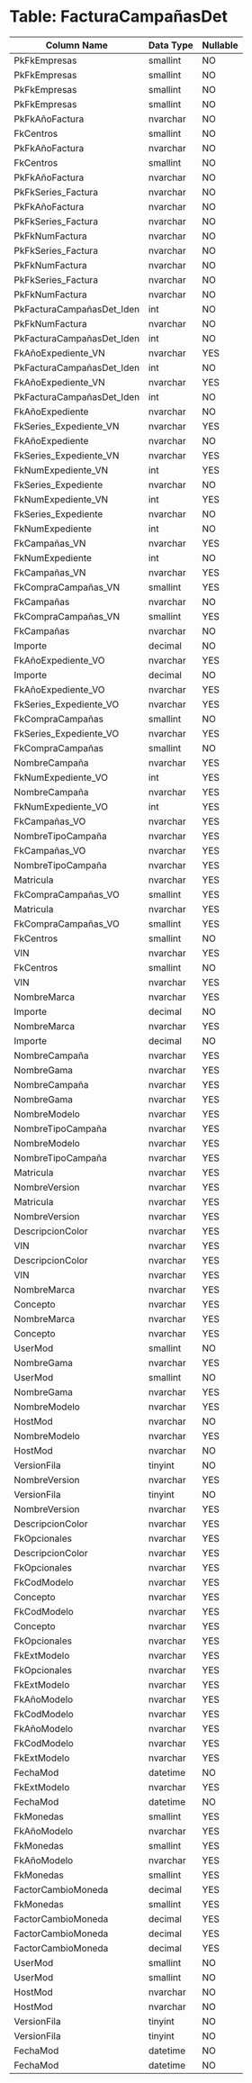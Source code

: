 # Table: FacturaCampañasDet

| Column Name | Data Type | Nullable |
|-------------|-----------|----------|
| PkFkEmpresas | smallint | NO |
| PkFkEmpresas | smallint | NO |
| PkFkEmpresas | smallint | NO |
| PkFkEmpresas | smallint | NO |
| PkFkAñoFactura | nvarchar | NO |
| FkCentros | smallint | NO |
| PkFkAñoFactura | nvarchar | NO |
| FkCentros | smallint | NO |
| PkFkAñoFactura | nvarchar | NO |
| PkFkSeries_Factura | nvarchar | NO |
| PkFkAñoFactura | nvarchar | NO |
| PkFkSeries_Factura | nvarchar | NO |
| PkFkNumFactura | nvarchar | NO |
| PkFkSeries_Factura | nvarchar | NO |
| PkFkNumFactura | nvarchar | NO |
| PkFkSeries_Factura | nvarchar | NO |
| PkFkNumFactura | nvarchar | NO |
| PkFacturaCampañasDet_Iden | int | NO |
| PkFkNumFactura | nvarchar | NO |
| PkFacturaCampañasDet_Iden | int | NO |
| FkAñoExpediente_VN | nvarchar | YES |
| PkFacturaCampañasDet_Iden | int | NO |
| FkAñoExpediente_VN | nvarchar | YES |
| PkFacturaCampañasDet_Iden | int | NO |
| FkAñoExpediente | nvarchar | NO |
| FkSeries_Expediente_VN | nvarchar | YES |
| FkAñoExpediente | nvarchar | NO |
| FkSeries_Expediente_VN | nvarchar | YES |
| FkNumExpediente_VN | int | YES |
| FkSeries_Expediente | nvarchar | NO |
| FkNumExpediente_VN | int | YES |
| FkSeries_Expediente | nvarchar | NO |
| FkNumExpediente | int | NO |
| FkCampañas_VN | nvarchar | YES |
| FkNumExpediente | int | NO |
| FkCampañas_VN | nvarchar | YES |
| FkCompraCampañas_VN | smallint | YES |
| FkCampañas | nvarchar | NO |
| FkCompraCampañas_VN | smallint | YES |
| FkCampañas | nvarchar | NO |
| Importe | decimal | NO |
| FkAñoExpediente_VO | nvarchar | YES |
| Importe | decimal | NO |
| FkAñoExpediente_VO | nvarchar | YES |
| FkSeries_Expediente_VO | nvarchar | YES |
| FkCompraCampañas | smallint | NO |
| FkSeries_Expediente_VO | nvarchar | YES |
| FkCompraCampañas | smallint | NO |
| NombreCampaña | nvarchar | YES |
| FkNumExpediente_VO | int | YES |
| NombreCampaña | nvarchar | YES |
| FkNumExpediente_VO | int | YES |
| FkCampañas_VO | nvarchar | YES |
| NombreTipoCampaña | nvarchar | YES |
| FkCampañas_VO | nvarchar | YES |
| NombreTipoCampaña | nvarchar | YES |
| Matricula | nvarchar | YES |
| FkCompraCampañas_VO | smallint | YES |
| Matricula | nvarchar | YES |
| FkCompraCampañas_VO | smallint | YES |
| FkCentros | smallint | NO |
| VIN | nvarchar | YES |
| FkCentros | smallint | NO |
| VIN | nvarchar | YES |
| NombreMarca | nvarchar | YES |
| Importe | decimal | NO |
| NombreMarca | nvarchar | YES |
| Importe | decimal | NO |
| NombreCampaña | nvarchar | YES |
| NombreGama | nvarchar | YES |
| NombreCampaña | nvarchar | YES |
| NombreGama | nvarchar | YES |
| NombreModelo | nvarchar | YES |
| NombreTipoCampaña | nvarchar | YES |
| NombreModelo | nvarchar | YES |
| NombreTipoCampaña | nvarchar | YES |
| Matricula | nvarchar | YES |
| NombreVersion | nvarchar | YES |
| Matricula | nvarchar | YES |
| NombreVersion | nvarchar | YES |
| DescripcionColor | nvarchar | YES |
| VIN | nvarchar | YES |
| DescripcionColor | nvarchar | YES |
| VIN | nvarchar | YES |
| NombreMarca | nvarchar | YES |
| Concepto | nvarchar | YES |
| NombreMarca | nvarchar | YES |
| Concepto | nvarchar | YES |
| UserMod | smallint | NO |
| NombreGama | nvarchar | YES |
| UserMod | smallint | NO |
| NombreGama | nvarchar | YES |
| NombreModelo | nvarchar | YES |
| HostMod | nvarchar | NO |
| NombreModelo | nvarchar | YES |
| HostMod | nvarchar | NO |
| VersionFila | tinyint | NO |
| NombreVersion | nvarchar | YES |
| VersionFila | tinyint | NO |
| NombreVersion | nvarchar | YES |
| DescripcionColor | nvarchar | YES |
| FkOpcionales | nvarchar | YES |
| DescripcionColor | nvarchar | YES |
| FkOpcionales | nvarchar | YES |
| FkCodModelo | nvarchar | YES |
| Concepto | nvarchar | YES |
| FkCodModelo | nvarchar | YES |
| Concepto | nvarchar | YES |
| FkOpcionales | nvarchar | YES |
| FkExtModelo | nvarchar | YES |
| FkOpcionales | nvarchar | YES |
| FkExtModelo | nvarchar | YES |
| FkAñoModelo | nvarchar | YES |
| FkCodModelo | nvarchar | YES |
| FkAñoModelo | nvarchar | YES |
| FkCodModelo | nvarchar | YES |
| FkExtModelo | nvarchar | YES |
| FechaMod | datetime | NO |
| FkExtModelo | nvarchar | YES |
| FechaMod | datetime | NO |
| FkMonedas | smallint | YES |
| FkAñoModelo | nvarchar | YES |
| FkMonedas | smallint | YES |
| FkAñoModelo | nvarchar | YES |
| FkMonedas | smallint | YES |
| FactorCambioMoneda | decimal | YES |
| FkMonedas | smallint | YES |
| FactorCambioMoneda | decimal | YES |
| FactorCambioMoneda | decimal | YES |
| FactorCambioMoneda | decimal | YES |
| UserMod | smallint | NO |
| UserMod | smallint | NO |
| HostMod | nvarchar | NO |
| HostMod | nvarchar | NO |
| VersionFila | tinyint | NO |
| VersionFila | tinyint | NO |
| FechaMod | datetime | NO |
| FechaMod | datetime | NO |
